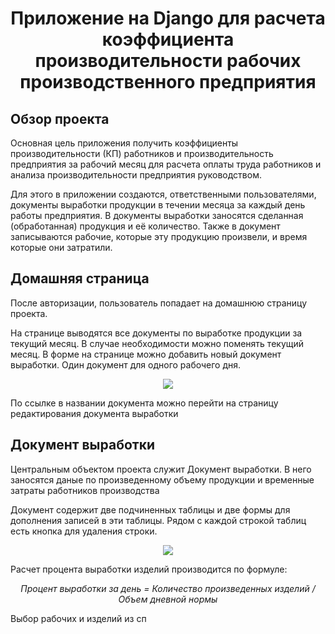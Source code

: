 <h1 align="center">Приложение на Django для расчета коэффициента производительности рабочих производственного предприятия</h1>

<h2>Обзор проекта</h2>
<p>Основная цель приложения получить коэффициенты производительности (КП) работников и производительность 
  предприятия за рабочий месяц для расчета оплаты труда работников и анализа производительности предприятия руководством.</p>
<p>Для этого в приложении создаются, ответственными пользователями, документы выработки продукции в течении месяца 
  за каждый день работы предприятия. В документы выработки заносятся сделанная (обработанная) продукция и её количество. 
  Также в документ записываются рабочие, которые эту продукцию произвели, и время которые они затратили.</p>

<h2>Домашняя страница</h2>  
<p>После авторизации, пользователь попадает на домашнюю страницу проекта.</p>
<p>На странице выводятся все документы по выработке продукции за текущий месяц. В случае необходимости можно поменять текущий месяц.
В форме на странице можно добавить новый документ выработки. Один документ для одного рабочего дня.</p>
<p align="center"><img src="https://github.com/alxdrII/SalaryInProduction/blob/master/images/main_window.png"></p>
<p>По ссылке в названии документа можно перейти на страницу редактирования документа выработки</p>

<h2>Документ выработки</h2>
<p>Центральным объектом проекта служит Документ выработки. В него заносятся даные по произведенному объему продукции и 
  временные затраты работников производства</p>
<p>Документ содержит две подчиненных таблицы и две формы для дополнения записей в эти таблицы. 
  Рядом с каждой строкой таблиц есть кнопка для удаления строки.</p>
<p align="center"><img src="https://github.com/alxdrII/SalaryInProduction/blob/master/images/document.png"></p>
<p>Расчет процента выработки изделий производится по формуле:</p>
<p align="center"><i>Процент выработки за день = Количество произведенных изделий / Объем дневной нормы</i></p>
<p>Выбор рабочих и изделий из сп</p>
